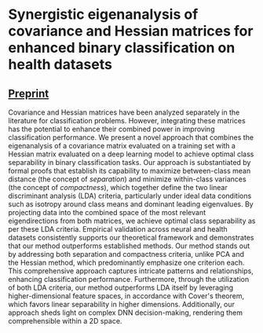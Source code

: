 # Synergistic eigenanalysis of covariance and Hessian matrices for enhanced binary classification on health datasets

## [Preprint](https://arxiv.org/abs/2402.09281)

Covariance and Hessian matrices have been analyzed separately in the literature for classification problems. However, integrating these matrices has the potential to enhance their combined power in improving classification performance. We present a novel approach that combines the eigenanalysis of a covariance matrix evaluated on a training set with a Hessian matrix evaluated on a deep learning model to achieve optimal class separability in binary classification tasks. Our approach is substantiated by formal proofs that establish its capability to maximize between-class mean distance (the concept of _separation_) and minimize within-class variances (the concept of _compactness_), which together define the two linear discriminant analysis (LDA) criteria, particularly under ideal data conditions such as isotropy around class means and dominant leading eigenvalues. By projecting data into the combined space of the most relevant eigendirections from both matrices, we achieve optimal class separability as per these LDA criteria. Empirical validation across neural and health datasets consistently supports our theoretical framework and demonstrates that our method outperforms established methods. Our method stands out by addressing both separation and compactness criteria, unlike PCA and the Hessian method, which predominantly emphasize one criterion each. This comprehensive approach captures intricate patterns and relationships, enhancing classification performance. Furthermore, through the utilization of both LDA criteria, our method outperforms LDA itself by leveraging higher-dimensional feature spaces, in accordance with Cover's theorem, which favors linear separability in higher dimensions. Additionally, our approach sheds light on complex DNN decision-making, rendering them comprehensible within a 2D space.
